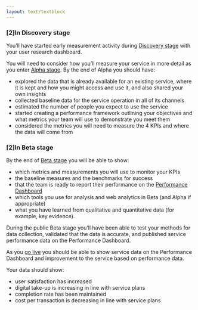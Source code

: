 ```yaml
---
layout: text/textblock
---
```


### [2]In Discovery stage

You’ll have started early measurement activity during [Discovery stage](/topics/service-design-delivery-process/discovery-stage/) with your user research dashboard.

You will need to consider how you’ll measure your service in more detail as you enter [Alpha stage](/topics/service-design-delivery-process/alpha-stage/). By the end of Alpha you should have:

- explored the data that is already available for an existing service, where it is kept and how you might access and use it, and also shared your own insights
- collected baseline data for the service operation in all of its channels
- estimated the number of people you expect to use the service
- started creating a performance framework outlining your objectives and what metrics your team will use to demonstrate you meet them
- considered the metrics you will need to measure the 4 KPIs and where the data will come from

### [2]In Beta stage

By the end of [Beta stage](/topics/service-design-delivery-process/beta-stage/) you will be able to show:

- which metrics and measurements you will use to monitor your KPIs
- the baseline measures and the benchmarks for success
- that the team is ready to report their performance on the [Performance Dashboard](https://dashboard.gov.au/)
- which tools you use for analysis and web analytics in Beta (and Alpha if appropriate)
- what you have learned from qualitative and quantitative data (for example, key evidence).

During the public Beta stage you’ll have been able to test your methods for data collection, validated that the data is accurate, and published service performance data on the Performance Dashboard.

As you [go live](/topics/service-design-delivery-process/live-stage/) you should be able to show service data on the Performance Dashboard and improvement to the service based on performance data.

Your data should show:

- user satisfaction has increased
- digital take-up is increasing in line with service plans
- completion rate has been maintained
- cost per transaction is decreasing in line with service plans
